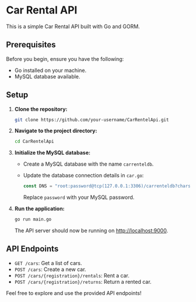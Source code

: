 # Car Rental API

This is a simple Car Rental API built with Go and GORM.

## Prerequisites

Before you begin, ensure you have the following:

- Go installed on your machine.
- MySQL database available.

## Setup

1. **Clone the repository:**

    ```bash
    git clone https://github.com/your-username/CarRentelApi.git
    ```

2. **Navigate to the project directory:**

    ```bash
    cd CarRentelApi
    ```

3. **Initialize the MySQL database:**

   - Create a MySQL database with the name `carrenteldb`.
   - Update the database connection details in `car.go`:

     ```go
     const DNS = "root:password@tcp(127.0.0.1:3306)/carrenteldb?charset=utf8mb4&parseTime=True&loc=Local"
     ```

     Replace `password` with your MySQL password.

4. **Run the application:**

    ```bash
    go run main.go
    ```

   The API server should now be running on [http://localhost:9000](http://localhost:9000).

## API Endpoints

- `GET /cars`: Get a list of cars.
- `POST /cars`: Create a new car.
- `POST /cars/{registration}/rentals`: Rent a car.
- `POST /cars/{registration}/returns`: Return a rented car.

Feel free to explore and use the provided API endpoints!
